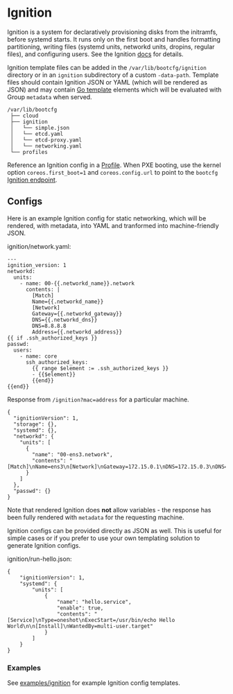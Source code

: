 
# Ignition

Ignition is a system for declaratively provisioning disks from the initramfs, before systemd starts. It runs only on the first boot and handles formatting partitioning, writing files (systemd units, networkd units, dropins, regular files), and configuring users. See the Ignition [docs](https://coreos.com/ignition/docs/latest/) for details.

Ignition template files can be added in the `/var/lib/bootcfg/ignition` directory or in an `ignition` subdirectory of a custom `-data-path`. Template files should contain Ignition JSON or YAML (which will be rendered as JSON) and may contain [Go template](https://golang.org/pkg/text/template/) elements which will be evaluated with Group `metadata` when served.

    /var/lib/bootcfg
     ├── cloud
     ├── ignition
     │   └── simple.json
     │   └── etcd.yaml
     │   └── etcd-proxy.yaml
     │   └── networking.yaml
     └── profiles

Reference an Ignition config in a [Profile](bootcfg.md#profiles). When PXE booting, use the kernel option `coreos.first_boot=1` and `coreos.config.url` to point to the `bootcfg` [Ignition endpoint](api.md#ignition-config).

## Configs

Here is an example Ignition config for static networking, which will be rendered, with metadata, into YAML and tranformed into machine-friendly JSON.

ignition/network.yaml:

    ---
    ignition_version: 1
    networkd:
      units:
        - name: 00-{{.networkd_name}}.network
          contents: |
            [Match]
            Name={{.networkd_name}}
            [Network]
            Gateway={{.networkd_gateway}}
            DNS={{.networkd_dns}}
            DNS=8.8.8.8
            Address={{.networkd_address}}
    {{ if .ssh_authorized_keys }}
    passwd:
      users:
        - name: core
          ssh_authorized_keys:
            {{ range $element := .ssh_authorized_keys }}
            - {{$element}}
            {{end}}
    {{end}}

Response from `/ignition?mac=address` for a particular machine.

    {
      "ignitionVersion": 1,
      "storage": {},
      "systemd": {},
      "networkd": {
        "units": [
          {
            "name": "00-ens3.network",
            "contents": "[Match]\nName=ens3\n[Network]\nGateway=172.15.0.1\nDNS=172.15.0.3\nDNS=8.8.8.8\nAddress=172.15.0.21/16\n"
          }
        ]
      },
      "passwd": {}
    }

Note that rendered Ignition does **not** allow variables - the response has been fully rendered with `metadata` for the requesting machine.

Ignition configs can be provided directly as JSON as well. This is useful for simple cases or if you prefer to use your own templating solution to generate Ignition configs.

ignition/run-hello.json:

    {
        "ignitionVersion": 1,
        "systemd": {
            "units": [
                {
                    "name": "hello.service",
                    "enable": true,
                    "contents": "[Service]\nType=oneshot\nExecStart=/usr/bin/echo Hello World\n\n[Install]\nWantedBy=multi-user.target"
                }
            ]
        }
    }

### Examples

See [examples/ignition](../examples/ignition) for example Ignition config templates.

